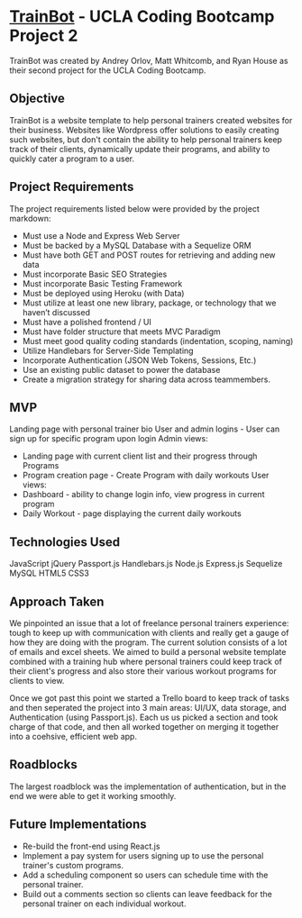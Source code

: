 # [TrainBot](https://rhouse-train-bot.herokuapp.com/) - UCLA Coding Bootcamp Project 2

TrainBot was created by Andrey Orlov, Matt Whitcomb, and Ryan House as their second project for the UCLA Coding Bootcamp.


## Objective 

TrainBot is a website template to help personal trainers created websites for their business. Websites like Wordpress offer solutions to easily creating such websites, but don't contain the ability to help personal trainers keep track of their clients, dynamically update their programs, and ability to quickly cater a program to a user. 


## Project Requirements

The project requirements listed below were provided by the project markdown:

* Must use a Node and Express Web Server
* Must be backed by a MySQL Database with a Sequelize ORM  
* Must have both GET and POST routes for retrieving and adding new data
* Must incorporate Basic SEO Strategies 
* Must incorporate Basic Testing Framework 
* Must be deployed using Heroku (with Data)
* Must utilize at least one new library, package, or technology that we haven’t discussed
* Must have a polished frontend / UI 
* Must have folder structure that meets MVC Paradigm
* Must meet good quality coding standards (indentation, scoping, naming)
* Utilize Handlebars for Server-Side Templating
* Incorporate Authentication (JSON Web Tokens, Sessions, Etc.)
* Use an existing public dataset to power the database
* Create a migration strategy for sharing data across teammembers.


## MVP

Landing page with personal trainer bio
User and admin logins - User can sign up for specific program upon login
Admin views:
* Landing page with current client list and their progress through Programs
* Program creation page - Create Program with daily workouts
User views:
* Dashboard - ability to change login info, view progress in current program
* Daily Workout - page displaying the current daily workouts


## Technologies Used

JavaScript
jQuery
Passport.js
Handlebars.js
Node.js
Express.js
Sequelize
MySQL
HTML5
CSS3


## Approach Taken

We pinpointed an issue that a lot of freelance personal trainers experience: tough to keep up with communication with clients and really get a gauge of how they are doing with the program. The current solution consists of a lot of emails and excel sheets. We aimed to build a personal website template combined with a training hub where personal trainers could keep track of their client's progress and also store their various workout programs for clients to view.

Once we got past this point we started a Trello board to keep track of tasks and then seperated the project into 3 main areas: UI/UX, data storage, and Authentication (using Passport.js). Each us us picked a section and took charge of that code, and then all worked together on merging it together into a coehsive, efficient web app.

## Roadblocks

The largest roadblock was the implementation of authentication, but in the end we were able to get it working smoothly.

## Future Implementations

* Re-build the front-end using React.js
* Implement a pay system for users signing up to use the personal trainer's custom programs.
* Add a scheduling component so users can schedule time with the personal trainer.
* Build out a comments section so clients can leave feedback for the personal trainer on each individual workout.